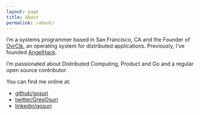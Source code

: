 ```yaml
---
layout: page
title: About
permalink: /about/
---
```


I’m a systems programmer based in San Francisco, CA and the Founder of [OvrClk](http://ovrclk.com), an operating system for distributed applications. Previously, I've founded [AngelHack](http://angelhack.com).

I’m passionated about Distributed Computing, Product and Go and a regular open source contributor.

You can find me online at:

* [github/gosuri](https://github.com/gosuri)
* [twitter/GregOsuri](https://twitter.com/GregOsuri)
* [linkedin/gosuri](https://www.linkedin.com/in/gosuri)
